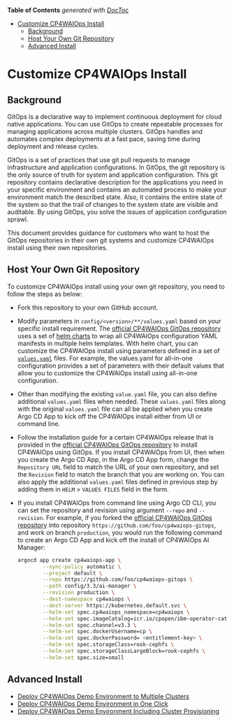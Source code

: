 <!-- START doctoc generated TOC please keep comment here to allow auto update -->
<!-- DON'T EDIT THIS SECTION, INSTEAD RE-RUN doctoc TO UPDATE -->
**Table of Contents**  *generated with [DocToc](https://github.com/thlorenz/doctoc)*

- [Customize CP4WAIOps Install](#customize-cp4waiops-install)
  - [Background](#background)
  - [Host Your Own Git Repository](#host-your-own-git-repository)
  - [Advanced Install](#advanced-install)

<!-- END doctoc generated TOC please keep comment here to allow auto update -->

# Customize CP4WAIOps Install

## Background

GitOps is a declarative way to implement continuous deployment for cloud native applications. You can use GitOps to create repeatable processes for managing applications across multiple clusters. GitOps handles and automates complex deployments at a fast pace, saving time during deployment and release cycles.

GitOps is a set of practices that use git pull requests to manage infrastructure and application configurations. In GitOps, the git repository is the only source of truth for system and application configuration. This git repository contains declarative description for the applications you need in your specific environment and contains an automated process to make your environment match the described state. Also, it contains the entire state of the system so that the trail of changes to the system state are visible and auditable. By using GitOps, you solve the issues of application configuration sprawl.

This document provides guidance for customers who want to host the GitOps repositories in their own git systems and customize CP4WAIOps install using their own repositories.

## Host Your Own Git Repository

To customize CP4WAIOps install using your own git repository, you need to follow the steps as below:

- Fork this repository to your own GitHub account.

- Modify parameters in `config/<version>/**/values.yaml` based on your specific install requirement. The [official CP4WAIOps GitOps repository](https://github.com/IBM/cp4waiops-gitops) uses a set of [helm charts](https://argo-cd.readthedocs.io/en/stable/user-guide/helm/) to wrap all CP4WAIOps configuration YAML manifests in multiple helm templates. With helm chart, you can customize the CP4WAIOps install using parameters defined in a set of [`values.yaml`](https://argo-cd.readthedocs.io/en/stable/user-guide/helm/#values-files) files. For example, the values.yaml for all-in-one configuration provides a set of parameters with their default values that allow you to customize the CP4WAIOps install using all-in-one configuration.

- Other than modifying the existing `value.yaml` file, you can also define additional `values.yaml` files when needed. These `values.yaml` files along with the original `values.yaml` file can all be applied when you create Argo CD App to kick off the CP4WAIOps install either from UI or command line.

- Follow the installation guide for a certain CP4WAIOps release that is provided in the [official CP4WAIOps GitOps repository](https://github.com/IBM/cp4waiops-gitops) to install CP4WAIOps using GitOps. If you install CP4WAIOps from UI, then when you create the Argo CD App, in the Argo CD App form, change the `Repository URL` field to match the URL of your own repository, and set the `Revision` field to match the branch that you are working on. You can also apply the additional `values.yaml` files defined in previous step by adding them in `HELM` > `VALUES FILES` field in the form.

- If you install CP4WAIOps from command line using Argo CD CLI, you can set the repository and revision using argument `--repo` and `--revision`. For example, if you forked the [official CP4WAIOps GitOps repository](https://github.com/IBM/cp4waiops-gitops) into repository `https://github.com/foo/cp4waiops-gitops`, and work on branch `production`, you would run the following command to create an Argo CD App and kick off the install of CP4WAIOps AI Manager:

  ```sh
  argocd app create cp4waiops-app \
          --sync-policy automatic \
          --project default \
          --repo https://github.com/foo/cp4waiops-gitops \
          --path config/3.3/ai-manager \
          --revision production \
          --dest-namespace cp4waiops \
          --dest-server https://kubernetes.default.svc \
          --helm-set spec.cp4waiops_namespace=cp4waiops \
          --helm-set spec.imageCatalog=icr.io/cpopen/ibm-operator-catalog:latest \
          --helm-set spec.channel=v3.3 \
          --helm-set spec.dockerUsername=cp \
          --helm-set spec.dockerPassword= <entitlement-key> \
          --helm-set spec.storageClass=rook-cephfs \
          --helm-set spec.storageClassLargeBlock=rook-cephfs \
          --helm-set spec.size=small
  ```

## Advanced Install

- [Deploy CP4WAIOps Demo Environment to Multiple Clusters](./deploy-cloudpak-to-multiple-clusters.md)
- [Deploy CP4WAIOps Demo Environment in One Click](./deploy-cloudpak-with-sample-apps.md)
- [Deploy CP4WAIOps Demo Environment Including Cluster Provisioning](./deploy-ocp-cloudpak-with-gitops.md)
